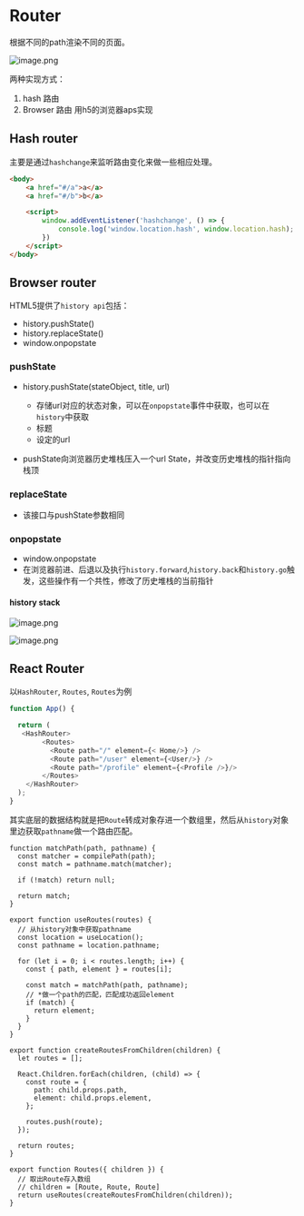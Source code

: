 <!--
 * @Author: ZHHHH9980 howzhongzh@gmail.com
 * @Date: 2023-05-03 18:24:26
 * @LastEditors: ZHHHH9980 howzhongzh@gmail.com
 * @LastEditTime: 2023-05-05 22:53:03
 * @FilePath: /frontend/react/router.md
 * @Description: 
 * 
 * Copyright (c) 2023 by ${git_name_email}, All Rights Reserved. 
-->
# Router

根据不同的path渲染不同的页面。

![image.png](https://s2.loli.net/2023/05/03/etMlUdzIFphuxcN.png)

两种实现方式：
1. hash 路由
2. Browser 路由 用h5的浏览器aps实现

## Hash router

主要是通过`hashchange`来监听路由变化来做一些相应处理。

```html
<body>
    <a href="#/a">a</a>
    <a href="#/b">b</a>

    <script>
        window.addEventListener('hashchange', () => {
            console.log('window.location.hash', window.location.hash);
        })
    </script>
</body>
```

## Browser router

HTML5提供了`history api`包括：
- history.pushState()
- history.replaceState()
- window.onpopstate


### pushState

- history.pushState(stateObject, title, url)
    - 存储url对应的状态对象，可以在`onpopstate`事件中获取，也可以在`history`中获取
    - 标题
    - 设定的url

- pushState向浏览器历史堆栈压入一个url State，并改变历史堆栈的指针指向栈顶

### replaceState

- 该接口与pushState参数相同

### onpopstate

- window.onpopstate
- 在浏览器前进、后退以及执行`history.forward`,`history.back`和`history.go`触发，这些操作有一个共性，修改了历史堆栈的当前指针

#### history stack

![image.png](https://s2.loli.net/2023/05/03/TmKSAg3eyIkl9oE.png)

![image.png](https://s2.loli.net/2023/05/03/6tiTSzbWoHafwrj.png)

## React Router

以`HashRouter`, `Routes`, `Routes`为例

```ts
function App() {

  return (
   <HashRouter>
        <Routes>
          <Route path="/" element={< Home/>} />
          <Route path="/user" element={<User/>} />
          <Route path="/profile" element={<Profile />}/>
        </Routes>
    </HashRouter> 
  );
}

```

其实底层的数据结构就是把`Route`转成对象存进一个数组里，然后从`history`对象里边获取`pathname`做一个路由匹配。

```
function matchPath(path, pathname) {
  const matcher = compilePath(path);
  const match = pathname.match(matcher);

  if (!match) return null;

  return match;
}

export function useRoutes(routes) {
  // 从history对象中获取pathname
  const location = useLocation();
  const pathname = location.pathname;

  for (let i = 0; i < routes.length; i++) {
    const { path, element } = routes[i];

    const match = matchPath(path, pathname);
    // *做一个path的匹配，匹配成功返回element
    if (match) {
      return element;
    }
  }
}

export function createRoutesFromChildren(children) {
  let routes = [];

  React.Children.forEach(children, (child) => {
    const route = {
      path: child.props.path,
      element: child.props.element,
    };

    routes.push(route);
  });

  return routes;
}

export function Routes({ children }) {
  // 取出Route存入数组
  // children = [Route, Route, Route]
  return useRoutes(createRoutesFromChildren(children));
}
```